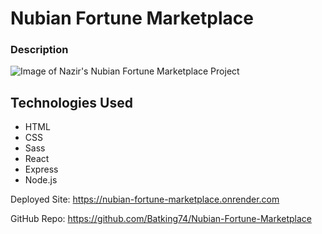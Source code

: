 # Nubian Fortune Marketplace

### Description

![Image of Nazir's Nubian Fortune Marketplace Project]()

## Technologies Used
- HTML
- CSS
- Sass
- React
- Express
- Node.js



Deployed Site: https://nubian-fortune-marketplace.onrender.com

GitHub Repo: https://github.com/Batking74/Nubian-Fortune-Marketplace
